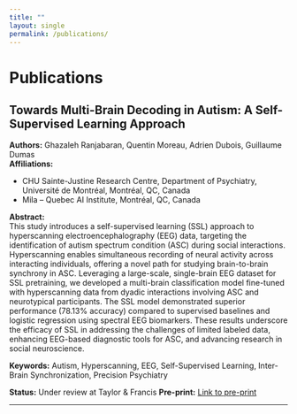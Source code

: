 ```yaml
---
title: ""
layout: single
permalink: /publications/
---
```


# Publications

## Towards Multi-Brain Decoding in Autism: A Self-Supervised Learning Approach  
**Authors:** Ghazaleh Ranjabaran, Quentin Moreau, Adrien Dubois, Guillaume Dumas  
**Affiliations:**  
- CHU Sainte-Justine Research Centre, Department of Psychiatry, Université de Montréal, Montréal, QC, Canada  
- Mila – Quebec AI Institute, Montréal, QC, Canada  

**Abstract:**  
This study introduces a self-supervised learning (SSL) approach to hyperscanning electroencephalography (EEG) data, targeting the identification of autism spectrum condition (ASC) during social interactions. Hyperscanning enables simultaneous recording of neural activity across interacting individuals, offering a novel path for studying brain-to-brain synchrony in ASC. Leveraging a large-scale, single-brain EEG dataset for SSL pretraining, we developed a multi-brain classification model fine-tuned with hyperscanning data from dyadic interactions involving ASC and neurotypical participants. The SSL model demonstrated superior performance (78.13% accuracy) compared to supervised baselines and logistic regression using spectral EEG biomarkers. These results underscore the efficacy of SSL in addressing the challenges of limited labeled data, enhancing EEG-based diagnostic tools for ASC, and advancing research in social neuroscience.

**Keywords:** Autism, Hyperscanning, EEG, Self-Supervised Learning, Inter-Brain Synchronization, Precision Psychiatry  

**Status:** Under review at Taylor & Francis 
**Pre-print:** [Link to pre-print](https://drive.google.com/file/d/1YrWDODlQLf9oZlqtYvEY3MlnfX1dco5V/view)

---
